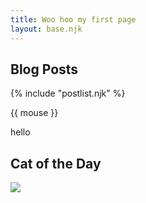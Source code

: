 ```yaml
---
title: Woo hoo my first page
layout: base.njk
---
```

## Blog Posts

{% include "postlist.njk" %}

{{ mouse }}

hello

## Cat of the Day

<img src="{{ catpic }}" />
